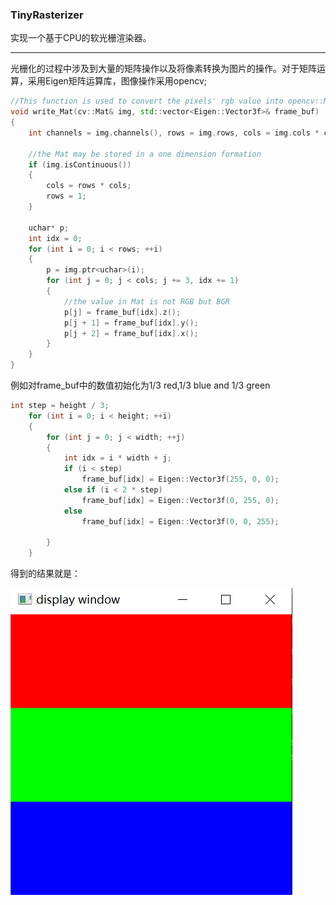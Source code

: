 ### TinyRasterizer

实现一个基于CPU的软光栅渲染器。

----

光栅化的过程中涉及到大量的矩阵操作以及将像素转换为图片的操作。对于矩阵运算，采用Eigen矩阵运算库，图像操作采用opencv;

```cpp
//This function is used to convert the pixels' rgb value into opencv::Mat
void write_Mat(cv::Mat& img, std::vector<Eigen::Vector3f>& frame_buf)
{
	int channels = img.channels(), rows = img.rows, cols = img.cols * channels;
	
	//the Mat may be stored in a one dimension formation
	if (img.isContinuous())
	{
		cols = rows * cols;
		rows = 1;
	}

	uchar* p;
	int idx = 0;
	for (int i = 0; i < rows; ++i)
	{
		p = img.ptr<uchar>(i);
		for (int j = 0; j < cols; j += 3, idx += 1)
		{
			//the value in Mat is not RGB but BGR
			p[j] = frame_buf[idx].z();
			p[j + 1] = frame_buf[idx].y();
			p[j + 2] = frame_buf[idx].x();
		}
	}
}
```

例如对frame_buf中的数值初始化为1/3 red,1/3 blue and 1/3 green

```cpp
int step = height / 3;
	for (int i = 0; i < height; ++i)
	{
		for (int j = 0; j < width; ++j)
		{
			int idx = i * width + j;
			if (i < step)
				frame_buf[idx] = Eigen::Vector3f(255, 0, 0);
			else if (i < 2 * step)
				frame_buf[idx] = Eigen::Vector3f(0, 255, 0);
			else
				frame_buf[idx] = Eigen::Vector3f(0, 0, 255);

		}
	}
```

得到的结果就是：

![img](./img/1.PNG)


